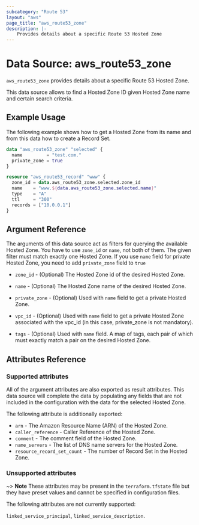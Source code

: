 ```yaml
---
subcategory: "Route 53"
layout: "aws"
page_title: "aws_route53_zone"
description: |-
    Provides details about a specific Route 53 Hosted Zone
---
```


# Data Source: aws_route53_zone

`aws_route53_zone` provides details about a specific Route 53 Hosted Zone.

This data source allows to find a Hosted Zone ID given Hosted Zone name and certain search criteria.

## Example Usage

The following example shows how to get a Hosted Zone from its name and from this data how to create a Record Set.


```terraform
data "aws_route53_zone" "selected" {
  name         = "test.com."
  private_zone = true
}

resource "aws_route53_record" "www" {
  zone_id = data.aws_route53_zone.selected.zone_id
  name    = "www.${data.aws_route53_zone.selected.name}"
  type    = "A"
  ttl     = "300"
  records = ["10.0.0.1"]
}
```

## Argument Reference

The arguments of this data source act as filters for querying the available
Hosted Zone. You have to use `zone_id` or `name`, not both of them. The given filter must match exactly one
Hosted Zone. If you use `name` field for private Hosted Zone, you need to add `private_zone` field to `true`

* `zone_id` - (Optional) The Hosted Zone id of the desired Hosted Zone.

* `name` - (Optional) The Hosted Zone name of the desired Hosted Zone.
* `private_zone` - (Optional) Used with `name` field to get a private Hosted Zone.
* `vpc_id` - (Optional) Used with `name` field to get a private Hosted Zone associated with the vpc_id (in this case, private_zone is not mandatory).
* `tags` - (Optional) Used with `name` field. A map of tags, each pair of which must exactly match a pair on the desired Hosted Zone.

## Attributes Reference

### Supported attributes

All of the argument attributes are also exported as
result attributes. This data source will complete the data by populating
any fields that are not included in the configuration with the data for
the selected Hosted Zone.

The following attribute is additionally exported:

* `arn` - The Amazon Resource Name (ARN) of the Hosted Zone.
* `caller_reference` - Caller Reference of the Hosted Zone.
* `comment` - The comment field of the Hosted Zone.
* `name_servers` - The list of DNS name servers for the Hosted Zone.
* `resource_record_set_count` - The number of Record Set in the Hosted Zone.

### Unsupported attributes

~> **Note** These attributes may be present in the `terraform.tfstate` file but they have preset values and cannot be specified in configuration files.

The following attributes are not currently supported:

`linked_service_principal`, `linked_service_description`.
